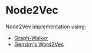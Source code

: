# Node2Vec

Node2Vev implementation using:

- [Graph-Walker](https://github.com/kerighan/graph-walker)
- [Gensim&#39;s Word2Vec](https://radimrehurek.com/gensim/models/word2vec.html)

